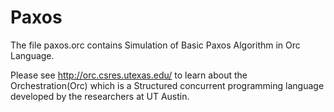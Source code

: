 Paxos
=====

The file paxos.orc contains Simulation of Basic Paxos Algorithm in Orc Language.

Please see http://orc.csres.utexas.edu/  to learn about the Orchestration(Orc) which is a Structured concurrent programming
language developed by the researchers at UT Austin.


